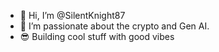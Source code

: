 - 👋 Hi, I’m @SilentKnight87
- 👀 I’m passionate about the crypto and Gen AI.
- 😎 Building cool stuff with good vibes

